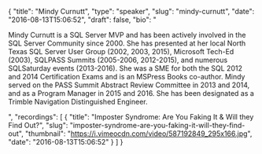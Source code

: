 {
  "title": "Mindy Curnutt",
  "type": "speaker",
  "slug": "mindy-curnutt",
  "date": "2016-08-13T15:06:52",
  "draft": false,
  "bio": "<p>Mindy Curnutt is a SQL Server MVP and has been actively involved in the SQL Server Community since 2000. She has presented at her local North Texas SQL Server User Group (2002, 2003, 2015), Microsoft Tech-Ed (2003), SQLPASS Summits (2005-2006, 2012-2015), and numerous SQLSaturday events (2013-2016). She was a SME for both the SQL 2012 and 2014 Certification Exams and is an MSPress Books co-author. Mindy served on the PASS Summit Abstract Review Committee in 2013 and 2014, and as a Program Manager in 2015 and 2016. She has been designated as a Trimble Navigation Distinguished Engineer.</p>",
  "recordings": [
    {
      "title": "Imposter Syndrome: Are You Faking It & Will they Find Out?",
      "slug": "imposter-syndrome-are-you-faking-it-will-they-find-out",
      "thumbnail": "https://i.vimeocdn.com/video/587192849_295x166.jpg",
      "date": "2016-08-13T15:06:52"
    }
  ]
}